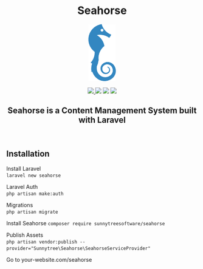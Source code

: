 <h1 align="center">Seahorse</h1>
<p align="center"><img src="./publishable/assets/images/seahorse.svg" height="150"></p>
<p align="center"><a href="https://travis-ci.com/sunnytreesoftware/seahorse"><img src="https://travis-ci.com/sunnytreesoftware/searhorse.svg?branch=master"</a>
<a href="https://packagist.org/packages/sunnytreesoftware/seahorse"><img src="https://poser.pugx.org/sunnytreesoftware/seahorse/d/total.svg"></a>
<a href="https://packagist.org/packages/sunnytreesoftware/seahorse"><img src="https://poser.pugx.org/sunnytreesoftware/seahorse/v/stable"></a>
<a href="https://opensource.org/licenses/MIT"><img src="https://img.shields.io/badge/License-MIT-yellow.svg"></a></p>

<h2 align="center">Seahorse is a Content Management System built with Laravel </h2>
<br>

## Installation  
Install Laravel  
`
laravel new seahorse
`  

Laravel Auth  
`
php artisan make:auth  
`

Migrations  
`
php artisan migrate  
`  

Install Seahorse
`
composer require sunnytreesoftware/seahorse
`  

Publish Assets  
`
php artisan vendor:publish --provider="Sunnytree\Seahorse\SeahorseServiceProvider"
`

Go to your-website.com/seahorse

